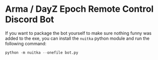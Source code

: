 # Arma / DayZ Epoch Remote Control Discord Bot
If you want to package the bot yourself to make sure nothing funny was added to the exe, you can install the `nuitka` python module and run the following command:
~~~py
python -m nuitka --onefile bot.py
~~~